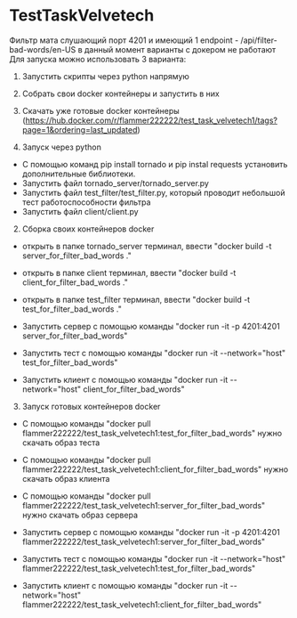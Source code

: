 # TestTaskVelvetech
Фильтр мата слушающий порт 4201 и имеющий 1 endpoint - /api/filter-bad-words/en-US
в данный момент варианты с докером не работают
Для запуска можно использовать 3 варианта:
  1. Запустить скрипты через python напрямую
  2. Собрать свои docker контейнеры и запустить в них
  3. Скачать уже готовые docker контейнеры (https://hub.docker.com/r/flammer222222/test_task_velvetech1/tags?page=1&ordering=last_updated)

1. Запуск через python
  - С помощью команд pip install tornado и pip instal requests установить дополнительные библиотеки.
  - Запустить файл tornado_server/tornado_server.py 
  - Запустить файл test_filter/test_filter.py, который проводит небольшой тест работоспособности фильтра
  - Запустить файл client/client.py

2. Сборка своих контейнеров docker
  - открыть в папке tornado_server терминал, ввести "docker build -t server_for_filter_bad_words ." 
  - открыть в папке client терминал, ввести "docker build -t client_for_filter_bad_words ."
  - открыть в папке test_filter терминал, ввести "docker build -t test_for_filter_bad_words ."

  - Запустить сервер с помощью команды "docker run -it -p 4201:4201 server_for_filter_bad_words"
  - Запустить тест с помощью команды "docker run -it --network="host" test_for_filter_bad_words"
  - Запустить клиент с помощью команды "docker run -it --network="host" client_for_filter_bad_words"

3. Запуск готовых контейнеров docker
  - С помощью команды "docker pull flammer222222/test_task_velvetech1:test_for_filter_bad_words" нужно скачать образ теста
  - С помощью команды "docker pull flammer222222/test_task_velvetech1:client_for_filter_bad_words" нужно скачать образ клиента
  - С помощью команды "docker pull flammer222222/test_task_velvetech1:server_for_filter_bad_words" нужно скачать образ сервера

  - Запустить сервер с помощью команды "docker run -it -p 4201:4201 flammer222222/test_task_velvetech1:server_for_filter_bad_words"
  - Запустить тест с помощью команды "docker run -it --network="host" flammer222222/test_task_velvetech1:test_for_filter_bad_words"
  - Запустить клиент с помощью команды "docker run -it --network="host" flammer222222/test_task_velvetech1:client_for_filter_bad_words"
  
